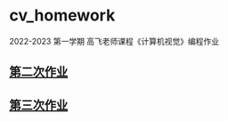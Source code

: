 # cv_homework

2022-2023 第一学期 高飞老师课程《计算机视觉》编程作业

## [第二次作业](./homework2/readme.md)

## [第三次作业](./homework3/readme.md)
